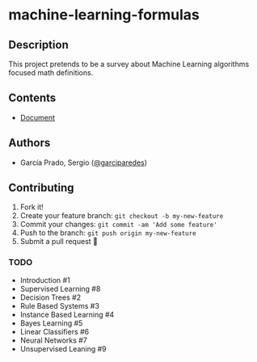 # machine-learning-formulas

## Description

This project pretends to be a survey about Machine Learning algorithms focused math definitions.



## Contents
- [Document](document.pdf)

## Authors
- García Prado, Sergio ([@garciparedes](garciparedes.me))

## Contributing

1. Fork it!
2. Create your feature branch: `git checkout -b my-new-feature`
3. Commit your changes: `git commit -am 'Add some feature'`
4. Push to the branch: `git push origin my-new-feature`
5. Submit a pull request 🙂

### TODO
  - Introduction #1
  - Supervised Learning #8
  - Decision Trees #2
  - Rule Based Systems #3
  - Instance Based Learning #4
  - Bayes Learning #5
  - Linear Classifiers #6
  - Neural Networks #7
  - Unsupervised Leaning #9
